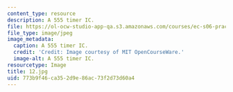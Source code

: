 ```yaml
---
content_type: resource
description: A 555 timer IC.
file: https://ol-ocw-studio-app-qa.s3.amazonaws.com/courses/ec-s06-practical-electronics-fall-2004/773b9f46ca352d9e86ac73f2d73d60a4_12.jpg
file_type: image/jpeg
image_metadata:
  caption: A 555 timer IC.
  credit: 'Credit: Image courtesy of MIT OpenCourseWare.'
  image-alt: A 555 timer IC.
resourcetype: Image
title: 12.jpg
uid: 773b9f46-ca35-2d9e-86ac-73f2d73d60a4
---
```

